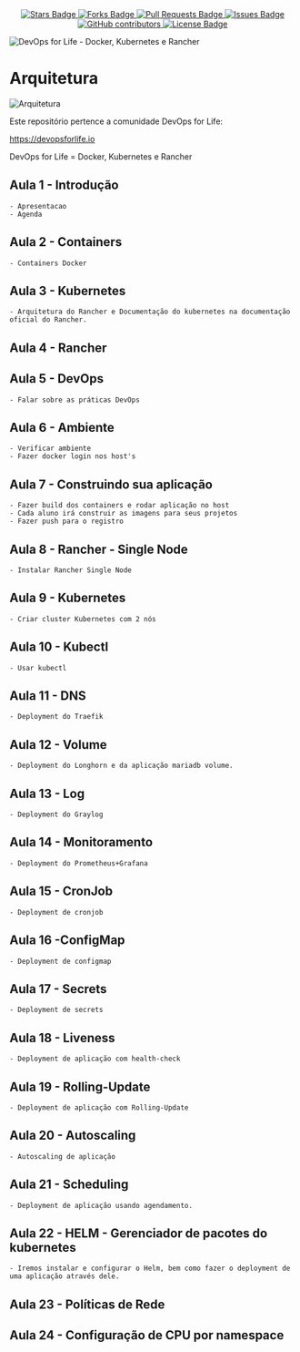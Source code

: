 <center>
<a href="https://github.com/eduabenathar/devopsforlife-devops/stargazers">
	<img src="https://img.shields.io/github/stars/eduabenathar/devopsforlife-devops" alt="Stars Badge"/>
</a>
<a href="https://github.com/eduabenathar/devopsforlife-devops/network/members">
	<img src="https://img.shields.io/github/forks/eduabenathar/devopsforlife-devops" alt="Forks Badge"/>
</a>
<a href="https://github.com/eduabenathar/devopsforlife-devops/pulls">
	<img src="https://img.shields.io/github/issues-pr/eduabenathar/devopsforlife-devops" alt="Pull Requests Badge"/>
</a>
<a href="https://github.com/eduabenathar/devopsforlife-devops/issues">
	<img src="https://img.shields.io/github/issues/eduabenathar/devopsforlife-devops" alt="Issues Badge"/>
</a>
<a href="https://github.com/eduabenathar/devopsforlife-devops/graphs/contributors">
	<img alt="GitHub contributors" src="https://img.shields.io/github/contributors/eduabenathar/devopsforlife-devops?color=2b9348">
</a>
<a href="https://github.com/eduabenathar/devopsforlife-devops/blob/master/LICENSE">
	<img src="https://img.shields.io/github/license/eduabenathar/devopsforlife-devops?color=2b9348" alt="License Badge"/>
</a>

</center>



![DevOps for Life - Docker, Kubernetes e Rancher](docs/docker-kubernetes-rancher.png)

# Arquitetura

![Arquitetura](arquitetura.png)

Este repositório pertence a comunidade DevOps for Life:

https://devopsforlife.io



DevOps for Life = Docker, Kubernetes e Rancher

## Aula 1 -  Introdução
	- Apresentacao
	- Agenda

## Aula 2 -  Containers
	- Containers Docker

## Aula 3 - Kubernetes
	- Arquitetura do Rancher e Documentação do kubernetes na documentação oficial do Rancher.

## Aula 4 - Rancher


## Aula 5 - DevOps
	- Falar sobre as práticas DevOps

## Aula 6 - Ambiente 
	- Verificar ambiente
	- Fazer docker login nos host's

## Aula 7 - Construindo sua aplicação 
	- Fazer build dos containers e rodar aplicação no host
	- Cada aluno irá construir as imagens para seus projetos
	- Fazer push para o registro

## Aula 8 - Rancher - Single Node
	- Instalar Rancher Single Node

## Aula 9 - Kubernetes
	- Criar cluster Kubernetes com 2 nós

## Aula 10 - Kubectl 
	- Usar kubectl

## Aula 11 - DNS
	- Deployment do Traefik

## Aula 12 - Volume
	- Deployment do Longhorn e da aplicação mariadb volume.

## Aula 13 - Log
	- Deployment do Graylog

## Aula 14 - Monitoramento
	- Deployment do Prometheus+Grafana

## Aula 15 - CronJob
	- Deployment de cronjob

## Aula 16 -ConfigMap
	- Deployment de configmap

## Aula 17 - Secrets
	- Deployment de secrets

## Aula 18 - Liveness
	- Deployment de aplicação com health-check

## Aula 19 - Rolling-Update
	- Deployment de aplicação com Rolling-Update

## Aula 20 - Autoscaling
	- Autoscaling de aplicação
	
## Aula 21 - Scheduling
	- Deployment de aplicação usando agendamento.


## Aula 22 - HELM - Gerenciador de pacotes do kubernetes
	- Iremos instalar e configurar o Helm, bem como fazer o deployment de uma aplicação através dele.

## Aula 23 - Políticas de Rede

## Aula 24 -  Configuração de CPU por namespace
	


